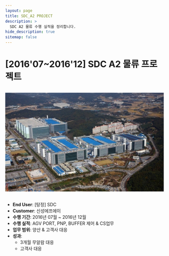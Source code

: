 ```yaml
---
layout: page
title: SDC_A2 PROJECT
description: >
  SDC A2 물류 수행 실적을 정리합니다.
hide_description: true
sitemap: false
---
```

# [2016'07~2016'12] SDC A2 물류 프로젝트

<img src="/assets/img/blog/SamsungDisplay.png" alt="삼성디스플레이 아산캠퍼스" style="max-width:100%; height:auto; margin: 1em 0;" />

- **End User**: [탕정] SDC
- **Customer**: 신성에프에이
- **수행 기간**: 2016년 07월 ~ 2016년 12월
- **수행 실적**: AGV PORT, PNP, BUFFER 제어 & CS업무
- **업무 범위**: 양산 & 고객사 대응
- **성과**: 
  - 3개월 무알람 대응
  - 고객사 대응
